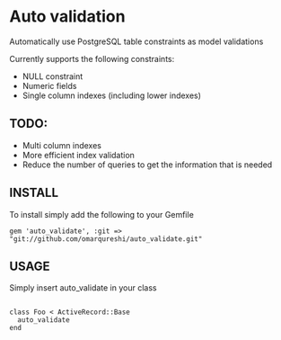 # Auto validation #

Automatically use PostgreSQL table constraints as model validations

Currently supports the following constraints:

* NULL constraint
* Numeric fields
* Single column indexes (including lower indexes)

## TODO: ##

* Multi column indexes
* More efficient index validation
* Reduce the number of queries to get the information that is needed

## INSTALL ##

To install simply add the following to your Gemfile

`gem 'auto_validate', :git =>
"git://github.com/omarqureshi/auto_validate.git"`

## USAGE ##

Simply insert auto_validate in your class

<pre><code>
class Foo < ActiveRecord::Base
  auto_validate
end
</code></pre>

